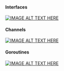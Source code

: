 #### Interfaces

[![IMAGE ALT TEXT HERE](https://img.youtube.com/vi/tUO0cnSaSy4/0.jpg)](https://www.youtube.com/watch?v=tUO0cnSaSy4)

#### Channels

[![IMAGE ALT TEXT HERE](https://img.youtube.com/vi/SgifAwaxMQU/0.jpg)](https://www.youtube.com/watch?v=SgifAwaxMQU)

#### Goroutines

[![IMAGE ALT TEXT HERE](https://img.youtube.com/vi/icbFEmh7Ym0/0.jpg)](https://www.youtube.com/watch?v=icbFEmh7Ym0)

